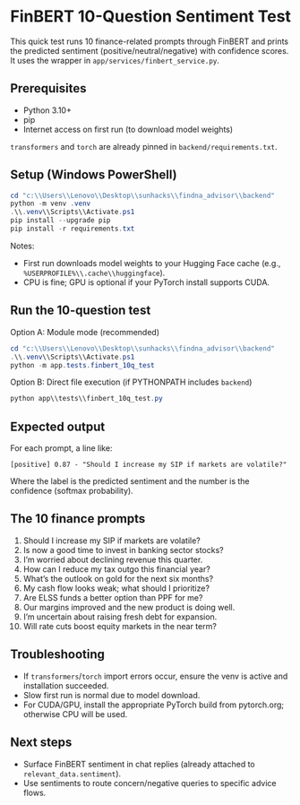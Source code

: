 # FinBERT 10-Question Sentiment Test

This quick test runs 10 finance-related prompts through FinBERT and prints the predicted sentiment (positive/neutral/negative) with confidence scores. It uses the wrapper in `app/services/finbert_service.py`.

## Prerequisites
- Python 3.10+
- pip
- Internet access on first run (to download model weights)

`transformers` and `torch` are already pinned in `backend/requirements.txt`.

## Setup (Windows PowerShell)
```powershell
cd "c:\\Users\\Lenovo\\Desktop\\sunhacks\\findna_advisor\\backend"
python -m venv .venv
.\\.venv\\Scripts\\Activate.ps1
pip install --upgrade pip
pip install -r requirements.txt
```

Notes:
- First run downloads model weights to your Hugging Face cache (e.g., `%USERPROFILE%\\.cache\\huggingface`).
- CPU is fine; GPU is optional if your PyTorch install supports CUDA.

## Run the 10-question test
Option A: Module mode (recommended)
```powershell
cd "c:\\Users\\Lenovo\\Desktop\\sunhacks\\findna_advisor\\backend"
.\\.venv\\Scripts\\Activate.ps1
python -m app.tests.finbert_10q_test
```

Option B: Direct file execution (if PYTHONPATH includes `backend`)
```powershell
python app\\tests\\finbert_10q_test.py
```

## Expected output
For each prompt, a line like:
```
[positive] 0.87 - "Should I increase my SIP if markets are volatile?"
```
Where the label is the predicted sentiment and the number is the confidence (softmax probability).

## The 10 finance prompts
1. Should I increase my SIP if markets are volatile?
2. Is now a good time to invest in banking sector stocks?
3. I’m worried about declining revenue this quarter.
4. How can I reduce my tax outgo this financial year?
5. What’s the outlook on gold for the next six months?
6. My cash flow looks weak; what should I prioritize?
7. Are ELSS funds a better option than PPF for me?
8. Our margins improved and the new product is doing well.
9. I’m uncertain about raising fresh debt for expansion.
10. Will rate cuts boost equity markets in the near term?

## Troubleshooting
- If `transformers`/`torch` import errors occur, ensure the venv is active and installation succeeded.
- Slow first run is normal due to model download.
- For CUDA/GPU, install the appropriate PyTorch build from pytorch.org; otherwise CPU will be used.

## Next steps
- Surface FinBERT sentiment in chat replies (already attached to `relevant_data.sentiment`).
- Use sentiments to route concern/negative queries to specific advice flows.
